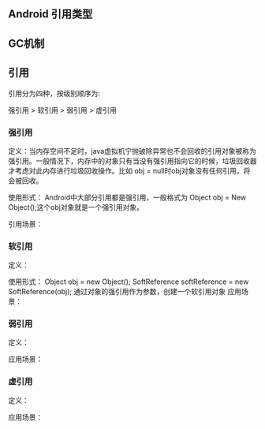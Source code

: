 ## Android 引用类型

## GC机制

## 引用
引用分为四种，按级别顺序为:

强引用 > 软引用 > 弱引用 > 虚引用
### 强引用
定义：当内存空间不足时，java虚拟机宁抛破除异常也不会回收的引用对象被称为强引用。一般情况下，内存中的对象只有当没有强引用指向它的时候，垃圾回收器才考虑对此内存进行垃圾回收操作。比如 obj = null时obj对象没有任何引用，将会被回收。

使用形式：
Android中大部分引用都是强引用，一般格式为
Object obj = New Object();这个obj对象就是一个强引用对象。

引用场景：

### 软引用
定义：

使用形式：
Object obj = new Object();
SoftReference<Object> softReference = new SoftReference<Object>(obj);
通过对象的强引用作为参数，创建一个软引用对象
应用场景：
### 弱引用
定义：

应用场景：

### 虚引用
定义：

应用场景：